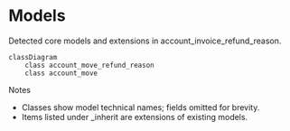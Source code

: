 # Models

Detected core models and extensions in account_invoice_refund_reason.

```mermaid
classDiagram
    class account_move_refund_reason
    class account_move
```

Notes
- Classes show model technical names; fields omitted for brevity.
- Items listed under _inherit are extensions of existing models.

